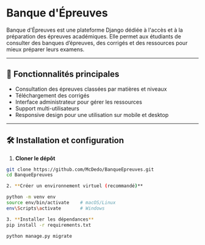 # Banque d'Épreuves

Banque d'Épreuves est une plateforme Django dédiée à l'accès et à la préparation des épreuves académiques. Elle permet aux étudiants de consulter des banques d’épreuves, des corrigés et des ressources pour mieux préparer leurs examens.

---

## 🚀 Fonctionnalités principales

- Consultation des épreuves classées par matières et niveaux  
- Téléchargement des corrigés  
- Interface administrateur pour gérer les ressources  
- Support multi-utilisateurs  
- Responsive design pour une utilisation sur mobile et desktop

---

## 🛠️ Installation et configuration

1. **Cloner le dépôt**

```bash
git clone https://github.com/McDedo/BanqueEpreuves.git
cd BanqueEpreuves

2. **Créer un environnement virtuel (recommandé)**

python -m venv env
source env/bin/activate    # macOS/Linux
env\Scripts\activate       # Windows

3. **Installer les dépendances**
pip install -r requirements.txt

python manage.py migrate

